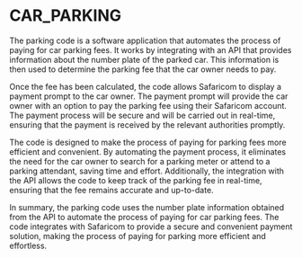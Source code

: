 # CAR_PARKING
The parking code is a software application that automates the process of paying for car parking fees. It works by integrating with an API that provides information about the number plate of the parked car. This information is then used to determine the parking fee that the car owner needs to pay.

Once the fee has been calculated, the code allows Safaricom to display a payment prompt to the car owner. The payment prompt will provide the car owner with an option to pay the parking fee using their Safaricom account. The payment process will be secure and will be carried out in real-time, ensuring that the payment is received by the relevant authorities promptly.

The code is designed to make the process of paying for parking fees more efficient and convenient. By automating the payment process, it eliminates the need for the car owner to search for a parking meter or attend to a parking attendant, saving time and effort. Additionally, the integration with the API allows the code to keep track of the parking fee in real-time, ensuring that the fee remains accurate and up-to-date.

In summary, the parking code uses the number plate information obtained from the API to automate the process of paying for car parking fees. The code integrates with Safaricom to provide a secure and convenient payment solution, making the process of paying for parking more efficient and effortless.
